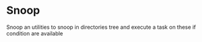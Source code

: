 # Snoop
Snoop an utilities to snoop in directories tree and execute a task on these if condition are available
